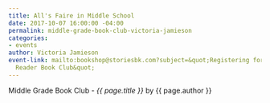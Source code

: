 ```yaml
---
title: All's Faire in Middle School
date: 2017-10-07 16:00:00 -04:00
permalink: middle-grade-book-club-victoria-jamieson
categories:
- events
author: Victoria Jamieson
event-link: mailto:bookshop@storiesbk.com?subject=&quot;Registering for 10/7 Middle
  Reader Book Club&quot;
---
```


Middle Grade Book Club - *{{ page.title }}* by {{ page.author }}
